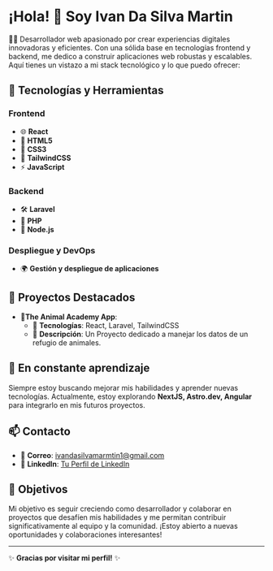 # ¡Hola! 👋 Soy Ivan Da Silva Martin

👨‍💻 Desarrollador web apasionado por crear experiencias digitales innovadoras y eficientes. Con una sólida base en tecnologías frontend y backend, me dedico a construir aplicaciones web robustas y escalables. Aquí tienes un vistazo a mi stack tecnológico y lo que puedo ofrecer:

## 🚀 Tecnologías y Herramientas

### Frontend
- 🌐 **React**
- 📄 **HTML5**
- 🎨 **CSS3**
- 💨 **TailwindCSS**
- ⚡ **JavaScript**

### Backend
- 🛠️ **Laravel**
- 🐘 **PHP**
- 🚀 **Node.js**

### Despliegue y DevOps
- 🌍 **Gestión y despliegue de aplicaciones**

## 💼 Proyectos Destacados

- **🌟The Animal Academy App**: 
  - 🔧 **Tecnologías**: React, Laravel, TailwindCSS
  - 📝 **Descripción**: Un Proyecto dedicado a manejar los datos de un refugio de animales.
  

## 🌱 En constante aprendizaje

Siempre estoy buscando mejorar mis habilidades y aprender nuevas tecnologías. Actualmente, estoy explorando **NextJS, Astro.dev, Angular** para integrarlo en mis futuros proyectos.

## 📫 Contacto

- 📧 **Correo**: [ivandasilvamarmtin1@gmail.com](mailto:ivandasilvamartin1@gmail.com)
- 💼 **LinkedIn**: [Tu Perfil de LinkedIn]([enlace-a-linkedin](https://www.linkedin.com/in/ivan-da-silva-martin-86a0042b4/))

## 🎯 Objetivos

Mi objetivo es seguir creciendo como desarrollador y colaborar en proyectos que desafíen mis habilidades y me permitan contribuir significativamente al equipo y la comunidad. ¡Estoy abierto a nuevas oportunidades y colaboraciones interesantes!

---

✨ **Gracias por visitar mi perfil!** ✨

<!--
**GGamingESP/GGamingESP** is a ✨ _special_ ✨ repository because its `README.md` (this file) appears on your GitHub profile.

Here are some ideas to get you started:

- 🔭 I’m currently working on ...
- 🌱 I’m currently learning ...
- 👯 I’m looking to collaborate on ...
- 🤔 I’m looking for help with ...
- 💬 Ask me about ...
- 📫 How to reach me: ...
- 😄 Pronouns: ...
- ⚡ Fun fact: ...
-->

